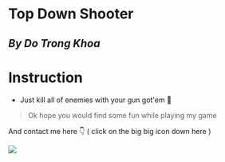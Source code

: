 # Top Down Shooter
## _By Do Trong Khoa_
# Instruction
- Just kill all of enemies with your gun got'em 🤭
> Ok hope you would find some fun while playing my game

And contact me here 👇 ( click on the big big icon down here )

[![](https://upload.wikimedia.org/wikipedia/commons/4/44/Facebook_Logo.png)](https://www.facebook.com/khoaoaoa/)
